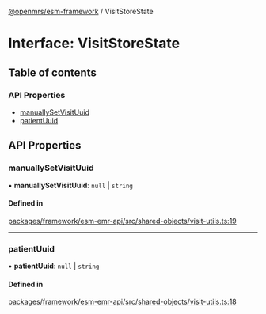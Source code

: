 [@openmrs/esm-framework](../API.md) / VisitStoreState

# Interface: VisitStoreState

## Table of contents

### API Properties

- [manuallySetVisitUuid](VisitStoreState.md#manuallysetvisituuid)
- [patientUuid](VisitStoreState.md#patientuuid)

## API Properties

### manuallySetVisitUuid

• **manuallySetVisitUuid**: ``null`` \| `string`

#### Defined in

[packages/framework/esm-emr-api/src/shared-objects/visit-utils.ts:19](https://github.com/openmrs/openmrs-esm-core/blob/main/packages/framework/esm-emr-api/src/shared-objects/visit-utils.ts#L19)

___

### patientUuid

• **patientUuid**: ``null`` \| `string`

#### Defined in

[packages/framework/esm-emr-api/src/shared-objects/visit-utils.ts:18](https://github.com/openmrs/openmrs-esm-core/blob/main/packages/framework/esm-emr-api/src/shared-objects/visit-utils.ts#L18)
